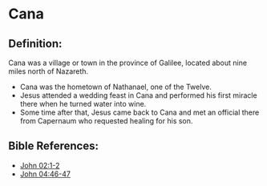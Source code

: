 # Cana #

## Definition: ##

Cana was a village or town in the province of Galilee, located about nine miles north of Nazareth.

* Cana was the hometown of Nathanael, one of the Twelve.
* Jesus attended a wedding feast in Cana and performed his first miracle there when he turned water into wine.
* Some time after that, Jesus came back to Cana and met an official there from Capernaum who requested healing for his son.



## Bible References: ##

* [John 02:1-2](en/tn/jhn/help/02/01)
* [John 04:46-47](en/tn/jhn/help/04/46)